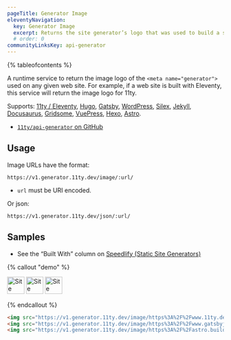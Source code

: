 ```yaml
---
pageTitle: Generator Image
eleventyNavigation:
  key: Generator Image
  excerpt: Returns the site generator’s logo that was used to build a site at given URL.
  # order: 0
communityLinksKey: api-generator
---
```

{% tableofcontents %}

A runtime service to return the image logo of the `<meta name="generator">` used on any given web site. For example, if a web site is built with Eleventy, this service will return the image logo for 11ty.

Supports: [11ty / Eleventy](/), [Hugo](https://gohugo.io/), [Gatsby](https://www.gatsbyjs.com/), [WordPress](https://wordpress.com/), [Silex](https://www.silex.me/), [Jekyll](https://jekyllrb.com/), [Docusaurus](https://docusaurus.io/), [Gridsome](https://gridsome.org/), [VuePress](https://vuepress.vuejs.org/), [Hexo](https://hexo.io/), [Astro](https://astro.build/).

* [`11ty/api-generator` on GitHub](https://github.com/11ty/api-generator)

## Usage

Image URLs have the format:

```
https://v1.generator.11ty.dev/image/:url/
```

* `url` must be URI encoded.

Or json:

```
https://v1.generator.11ty.dev/json/:url/
```

## Samples

* See the “Built With” column on [Speedlify (Static Site Generators)](https://www.speedlify.dev/ssg/)

{% callout "demo" %}

<img src="https://v1.generator.11ty.dev/image/https%3A%2F%2Fwww.11ty.dev%2F/" alt="Site Generator logo for 11ty.dev/" loading="lazy" decoding="async" width="40" height="40">
<img src="https://v1.generator.11ty.dev/image/https%3A%2F%2Fwww.gatsbyjs.com%2F/" alt="Site Generator logo for gatsbyjs.com/" loading="lazy" decoding="async" width="40" height="40">
<img src="https://v1.generator.11ty.dev/image/https%3A%2F%2Fastro.build%2F/" alt="Site Generator logo for astro.build/" loading="lazy" decoding="async" width="40" height="40">

{% endcallout %}

```html
<img src="https://v1.generator.11ty.dev/image/https%3A%2F%2Fwww.11ty.dev%2F/" alt="Site Generator logo for 11ty.dev/" loading="lazy" decoding="async" width="40" height="40">
<img src="https://v1.generator.11ty.dev/image/https%3A%2F%2Fwww.gatsbyjs.com%2F/" alt="Site Generator logo for gatsbyjs.com/" loading="lazy" decoding="async" width="40" height="40">
<img src="https://v1.generator.11ty.dev/image/https%3A%2F%2Fastro.build%2F/" alt="Site Generator logo for astro.build/" loading="lazy" decoding="async" width="40" height="40">
```
